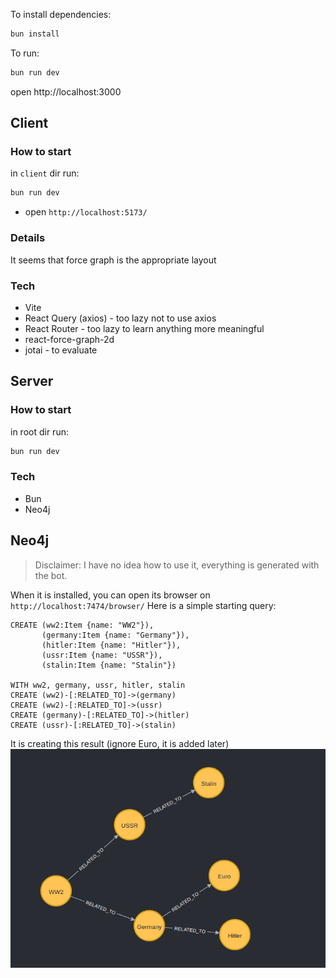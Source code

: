 To install dependencies:

```sh
bun install
```

To run:

```sh
bun run dev
```

open http://localhost:3000

## Client

### How to start

in `client` dir run:

```bash
bun run dev
```

- open `http://localhost:5173/`

### Details
It seems that force graph is the appropriate layout

### Tech

- Vite
- React Query (axios) - too lazy not to use axios
- React Router - too lazy to learn anything more meaningful
- react-force-graph-2d
- jotai - to evaluate

## Server

### How to start

in root dir run:

```bash
bun run dev
```

### Tech

- Bun
- Neo4j

## Neo4j

> Disclaimer: I have no idea how to use it, everything is generated with the bot.

When it is installed, you can open its browser on `http://localhost:7474/browser/`
Here is a simple starting query:

```cypher
CREATE (ww2:Item {name: "WW2"}),
       (germany:Item {name: "Germany"}),
       (hitler:Item {name: "Hitler"}),
       (ussr:Item {name: "USSR"}),
       (stalin:Item {name: "Stalin"})

WITH ww2, germany, ussr, hitler, stalin
CREATE (ww2)-[:RELATED_TO]->(germany)
CREATE (ww2)-[:RELATED_TO]->(ussr)
CREATE (germany)-[:RELATED_TO]->(hitler)
CREATE (ussr)-[:RELATED_TO]->(stalin)
```

It is creating this result (ignore Euro, it is added later)
![Alt text](static/neo4j_simple.png)
